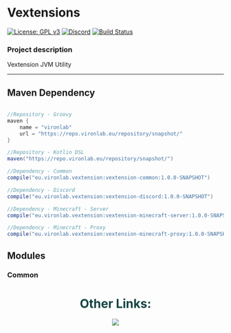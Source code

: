 # Vextensions

[![License: GPL v3](https://img.shields.io/badge/License-GPL%20v3-blue.svg)](LICENSE)
[![Discord](https://img.shields.io/discord/785956343407181824.svg)](https://discord.gg/wvcX92VyEH)
[![Build Status](https://ci.vironlab.eu/job/Vextension/badge/icon)](https://ci.vironlab.eu/job/Vextension/)

### Project description 

Vextension JVM Utility

---
## Maven Dependency

```gradle

//Repository - Groovy
maven {
    name = "vironlab"
    url = "https://repo.vironlab.eu/repository/snapshot/"
}

//Repository - Kotlin DSL
maven("https://repo.vironlab.eu/repository/snapshot/")

//Dependency - Common
compile("eu.vironlab.vextension:vextension-common:1.0.0-SNAPSHOT")

//Dependency - Discord
compile("eu.vironlab.vextension:vextension-discord:1.0.0-SNAPSHOT")

//Dependency - Minecraft - Server
compile("eu.vironlab.vextension:vextension-minecraft-server:1.0.0-SNAPSHOT")

//Dependency - Minecraft - Proxy
compile("eu.vironlab.vextension:vextension-minecraft-proxy:1.0.0-SNAPSHOT")
```

## Modules

### Common


<div align="center">
    <h1 style="color:#154444">Other Links:</h1>
    <a style="color:#00ff00" target="_blank" href="https://discord.gg/wvcX92VyEH"><img src="https://img.shields.io/discord/785956343407181824?label=vironlab.eu%20Discord&logo=Discord&logoColor=%23ffffff&style=flat-square"></img></a>
</div>
